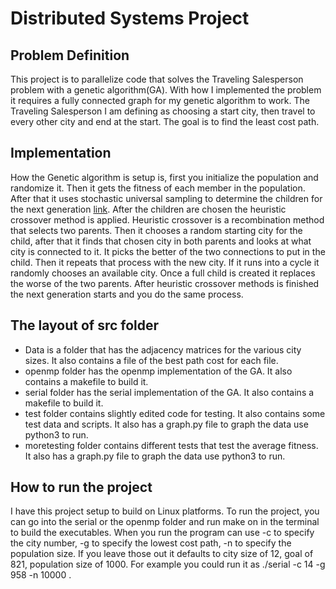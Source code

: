 # Distributed Systems Project

## Problem Definition
This project is to parallelize code that solves the Traveling Salesperson problem with a genetic algorithm(GA). With how I implemented the problem it requires a fully connected graph for my genetic algorithm to work. The Traveling Salesperson I am defining as choosing a start city, then travel to every other city and end at the start. The goal is to find the least cost path.

## Implementation
How the Genetic algorithm is setup is, first you initialize the population and randomize it. Then it gets the fitness of each member in the population. After that it uses stochastic universal sampling to determine the children for the next generation [link](https://en.wikipedia.org/wiki/Stochastic_universal_sampling). After the children are chosen the heuristic crossover method is applied.
Heuristic crossover is a recombination method that selects two parents. Then it chooses a random starting city for the child, after that it finds that chosen city in both parents and looks at what city is connected to it. It picks the better of the two connections to put in the child. Then it repeats that process with the new city. If it runs into a cycle it randomly chooses an available city. 
Once a full child is created it replaces the worse of the two parents. After heuristic crossover methods is finished the next generation starts and you do the same process.

## The layout of src folder
* Data is a folder that has the adjacency matrices for the various city sizes. It also contains a file of the best path cost for each file.
* openmp folder has the openmp implementation of the GA. It also contains a makefile to build it.
* serial folder has the serial implementation of the GA. It also contains a makefile to build it.
* test folder contains slightly edited code for testing. It also contains some test data and scripts. It also has a graph.py file to graph the data use python3 to run.
* moretesting folder contains different tests that test the average fitness. It also has a graph.py file to graph the data use python3 to run.

## How to run the project
I have this project setup to build on Linux platforms. To run the project, you can go into the serial or the openmp folder and run make on in the terminal to build the executables. When you run the program can use -c to specify the city number, -g to specify the lowest cost path, -n to specify the population size.
If you leave those out it defaults to city size of 12, goal of 821, population size of 1000. For example you could run it as ./serial -c 14 -g 958 -n 10000 .



